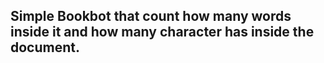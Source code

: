 ## Simple Bookbot that count how many words inside it and how many character has inside the document.
